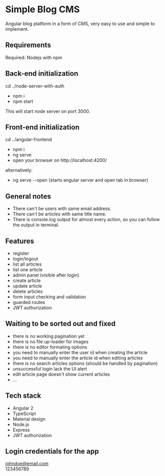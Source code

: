# Simple Blog CMS
Angular blog platform in a form of CMS, very easy to use and simple to implement.  

## Requirements
Required: Nodejs with npm

## Back-end initialization
cd ../node-server-with-auth

- npm i
- npm start

This will start node server on port 3000.

## Front-end initialization
cd ../angular-frontend

- npm i
- ng serve
- open your browser on http://localhost:4200/

alternatively:

- ng serve --open (starts angular server and open tab in browser)

## General notes
- There can't be users with same email address.
- There can't be articles with same title name.
- There is console.log output for almost every action, so you can follow the output in terminal.

## Features
- register
- login/logout
- list all articles
- list one article
- admin panel (visible after login)
- create article
- update article
- delete articles
- form input checking and validation
- guarded routes
- JWT authorization

## Waiting to be sorted out and fixed
- there is no working pagination yet
- there is no file up-loader for images
- there is no editor formating options
- you need to manually enter the user id when creating the article
- you need to manually enter the article id when editing articles
- there is no search articles options (should be handled by pagination)
- unsuccessful login lack the UI alert
- edit article page doesn't show current articles
- ...

## Tech stack
- Angular 2
- TypeScript
- Material design
- Node.js
- Express
- JWT authorization

## Login credentials for the app
johndoe@email.com  
123456789
